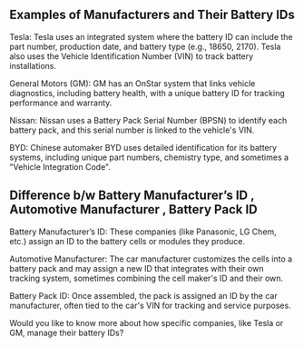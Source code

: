 

## Examples of Manufacturers and Their Battery IDs
Tesla: Tesla uses an integrated system where the battery ID can include the part number, production date, and battery type (e.g., 18650, 2170). Tesla also uses the Vehicle Identification Number (VIN) to track battery installations.

General Motors (GM): GM has an OnStar system that links vehicle diagnostics, including battery health, with a unique battery ID for tracking performance and warranty.

Nissan: Nissan uses a Battery Pack Serial Number (BPSN) to identify each battery pack, and this serial number is linked to the vehicle's VIN.

BYD: Chinese automaker BYD uses detailed identification for its battery systems, including unique part numbers, chemistry type, and sometimes a "Vehicle Integration Code".



## Difference b/w Battery Manufacturer’s ID , Automotive Manufacturer , Battery Pack ID
Battery Manufacturer’s ID: These companies (like Panasonic, LG Chem, etc.) assign an ID to the battery cells or modules they produce.

Automotive Manufacturer: The car manufacturer customizes the cells into a battery pack and may assign a new ID that integrates with their own tracking system, sometimes combining the cell maker's ID and their own.

Battery Pack ID: Once assembled, the pack is assigned an ID by the car manufacturer, often tied to the car's VIN for tracking and service purposes.

Would you like to know more about how specific companies, like Tesla or GM, manage their battery IDs?